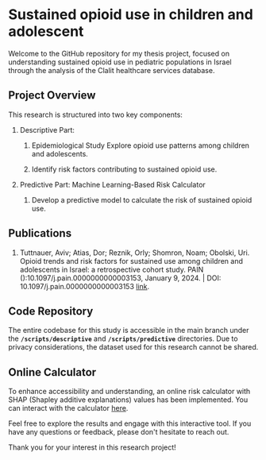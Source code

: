 # **Sustained opioid use in children and adolescent**

Welcome to the GitHub repository for my thesis project, focused on understanding sustained opioid use in pediatric populations in Israel through the analysis of the Clalit healthcare services database.

## **Project Overview**

This research is structured into two key components:

1.  Descriptive Part:

    1.  Epidemiological Study Explore opioid use patterns among children and adolescents.

    2.  Identify risk factors contributing to sustained opioid use.

2.  Predictive Part: Machine Learning-Based Risk Calculator

    1.  Develop a predictive model to calculate the risk of sustained opioid use.

## **Publications**

1. Tuttnauer, Aviv; Atias, Dor; Reznik, Orly; Shomron, Noam; Obolski, Uri. Opioid trends and risk factors for sustained use among children and adolescents in Israel: a retrospective cohort study. PAIN ():10.1097/j.pain.0000000000003153, January 9, 2024. | DOI: 10.1097/j.pain.0000000000003153 [link](https://journals.lww.com/pain/abstract/9900/opioid_trends_and_risk_factors_for_sustained_use.491.aspx).
 

## **Code Repository**

The entire codebase for this study is accessible in the main branch under the **`/scripts/descriptive`** and **`/scripts/predictive`** directories. Due to privacy considerations, the dataset used for this research cannot be shared.

## **Online Calculator**

To enhance accessibility and understanding, an online risk calculator with SHAP (Shapley additive explanations) values has been implemented. You can interact with the calculator [here](https://dorati-opioid-use-peds.hf.space/).

Feel free to explore the results and engage with this interactive tool. If you have any questions or feedback, please don't hesitate to reach out.

Thank you for your interest in this research project!
